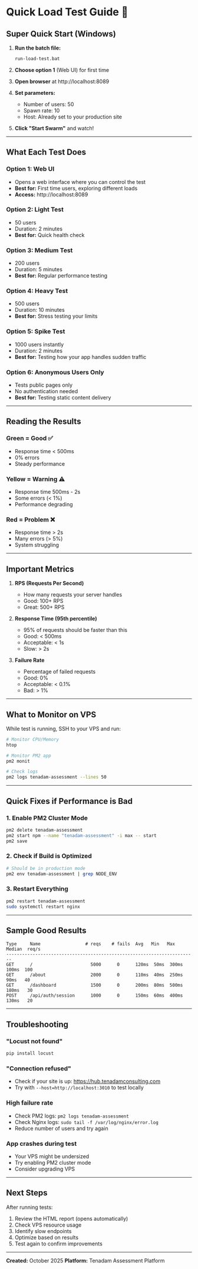 # Quick Load Test Guide 🚀

## Super Quick Start (Windows)

1. **Run the batch file:**
   ```cmd
   run-load-test.bat
   ```

2. **Choose option 1** (Web UI) for first time

3. **Open browser** at http://localhost:8089

4. **Set parameters:**
   - Number of users: 50
   - Spawn rate: 10
   - Host: Already set to your production site

5. **Click "Start Swarm"** and watch!

---

## What Each Test Does

### Option 1: Web UI
- Opens a web interface where you can control the test
- **Best for:** First time users, exploring different loads
- **Access:** http://localhost:8089

### Option 2: Light Test
- 50 users
- Duration: 2 minutes
- **Best for:** Quick health check

### Option 3: Medium Test
- 200 users
- Duration: 5 minutes
- **Best for:** Regular performance testing

### Option 4: Heavy Test
- 500 users
- Duration: 10 minutes
- **Best for:** Stress testing your limits

### Option 5: Spike Test
- 1000 users instantly
- Duration: 2 minutes
- **Best for:** Testing how your app handles sudden traffic

### Option 6: Anonymous Users Only
- Tests public pages only
- No authentication needed
- **Best for:** Testing static content delivery

---

## Reading the Results

### Green = Good ✅
- Response time < 500ms
- 0% errors
- Steady performance

### Yellow = Warning ⚠️
- Response time 500ms - 2s
- Some errors (< 1%)
- Performance degrading

### Red = Problem ❌
- Response time > 2s
- Many errors (> 5%)
- System struggling

---

## Important Metrics

1. **RPS (Requests Per Second)**
   - How many requests your server handles
   - Good: 100+ RPS
   - Great: 500+ RPS

2. **Response Time (95th percentile)**
   - 95% of requests should be faster than this
   - Good: < 500ms
   - Acceptable: < 1s
   - Slow: > 2s

3. **Failure Rate**
   - Percentage of failed requests
   - Good: 0%
   - Acceptable: < 0.1%
   - Bad: > 1%

---

## What to Monitor on VPS

While test is running, SSH to your VPS and run:

```bash
# Monitor CPU/Memory
htop

# Monitor PM2 app
pm2 monit

# Check logs
pm2 logs tenadam-assessment --lines 50
```

---

## Quick Fixes if Performance is Bad

### 1. Enable PM2 Cluster Mode
```bash
pm2 delete tenadam-assessment
pm2 start npm --name "tenadam-assessment" -i max -- start
pm2 save
```

### 2. Check if Build is Optimized
```bash
# Should be in production mode
pm2 env tenadam-assessment | grep NODE_ENV
```

### 3. Restart Everything
```bash
pm2 restart tenadam-assessment
sudo systemctl restart nginx
```

---

## Sample Good Results

```
Type     Name                 # reqs    # fails  Avg   Min   Max  Median  req/s
------------------------------------------------------------------------
GET      /                      5000      0      120ms  50ms  300ms  100ms  100
GET      /about                 2000      0      110ms  40ms  250ms   90ms   40
GET      /dashboard             1500      0      200ms  80ms  500ms  180ms   30
POST     /api/auth/session      1000      0      150ms  60ms  400ms  130ms   20
```

---

## Troubleshooting

### "Locust not found"
```bash
pip install locust
```

### "Connection refused"
- Check if your site is up: https://hub.tenadamconsulting.com
- Try with `--host=http://localhost:3010` to test locally

### High failure rate
- Check PM2 logs: `pm2 logs tenadam-assessment`
- Check Nginx logs: `sudo tail -f /var/log/nginx/error.log`
- Reduce number of users and try again

### App crashes during test
- Your VPS might be undersized
- Try enabling PM2 cluster mode
- Consider upgrading VPS

---

## Next Steps

After running tests:
1. Review the HTML report (opens automatically)
2. Check VPS resource usage
3. Identify slow endpoints
4. Optimize based on results
5. Test again to confirm improvements

---

**Created:** October 2025
**Platform:** Tenadam Assessment Platform


